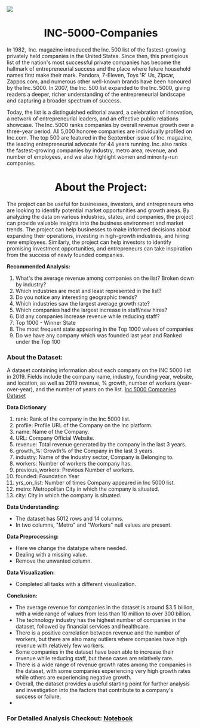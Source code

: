 ![](https://freshdatalabs.com/wp-content/uploads/2020/08/Inc.-5000-1170x658.png)


<h1 align = 'center'> INC-5000-Companies </h1>
In 1982,  Inc. magazine introduced the Inc. 500 list of the fastest-growing privately held companies in the United States. Since then, this prestigious list of the nation's most successful private companies has become the hallmark of entrepreneurial success and the place where future household names first make their mark. Pandora, 7-Eleven, Toys 'R' Us, Zipcar, Zappos.com, and numerous other well-known brands have been honoured by the Inc. 5000. In 2007, the Inc. 500 list expanded to the Inc. 5000, giving readers a deeper, richer understanding of the entrepreneurial landscape and capturing a broader spectrum of success.


Today, the list is a distinguished editorial award, a celebration of innovation, a network of entrepreneurial leaders, and an effective public relations showcase. The Inc. 5000 ranks companies by overall revenue growth over a three-year period. All 5,000 honoree companies are individually profiled on Inc.com. The top 500 are featured in the September issue of Inc. magazine, the leading entrepreneurial advocate for 44 years running. Inc. also ranks the fastest-growing companies by industry, metro area, revenue, and number of employees, and we also highlight women and minority-run companies. 

<h1 align = 'center'> About  the Project: </h1>

The project can be useful for businesses, investors, and entrepreneurs who are looking to identify potential market opportunities and growth areas. By analyzing the data on various industries, states, and companies, the project can provide valuable insights into the business environment and market trends. The project can help businesses to make informed decisions about expanding their operations, investing in high-growth industries, and hiring new employees. Similarly, the project can help investors to identify promising investment opportunities, and entrepreneurs can take inspiration from the success of newly founded companies.

**Recommended Analysis:**

1. What's the average revenue among companies on the list? Broken down by industry?
2. Which industries are most and least represented in the list?
3. Do you notice any interesting geographic trends?
4. Which industries saw the largest average growth rate?
5. Which companies had the largest increase in staff/new hires? 
6. Did any companies increase revenue while reducing staff?
7. Top 1000 - Winner State 
8. The most frequent state appearing in the Top 1000 values of companies 
9. Do we have any company which was founded last year and Ranked under the Top 100 


<h3 align = 'left'> About  the Dataset: </h3>

A dataset containing information about each company on the INC 5000 list in 2019. Fields include the company name, industry, founding year, website, and location, as well as 2019 revenue, % growth, number of workers (year-over-year), and the number of years on the list.
[Inc 5000 Companies Dataset](https://www.kaggle.com/datasets/mysarahmadbhat/inc-5000-companies)

**Data Dictionary**
 1. rank: Rank of the company in the Inc 5000 list.
 2. profile: Profile URL of the Company on the Inc platform.        
 3. name: Name of the Company.
 4. URL: Company Official Website.
 5. revenue: Total revenue generated by the company in the last 3 years.
 7. growth_%: Growth% of the Company in the last 3 years.
 8. industry: Name of the Industry sector, Company is Belonging to.
 9. workers: Number of workers the company has.
 10. previous_workers:  Previous Number of workers.
 11. founded:  Foundation Year
 12. yrs_on_list: Number of times Company appeared in Inc 5000 list.
 13. metro:  Metropolitan City in which the company is situated.
 14. city: City in which the company is situated.

**Data Understanding:**
- The dataset has 5012 rows and 14 columns.
- In two columns, "Metro" and "Workers" null values are present.

**Data Preprocessing:**
- Here we change the datatype where needed.
-  Dealing with a missing value.
-  Remove the unwanted column.

**Data Visualization:**
- Completed all tasks with a different visualization.

**Conclusion:**

- The average revenue for companies in the dataset is around $3.5 billion, with a wide range of values from less than 10 million to over 300 billion.
- The technology industry has the highest number of companies in the dataset, followed by financial services and healthcare.
- There is a positive correlation between revenue and the number of workers, but there are also many outliers where companies have high revenue with relatively few workers.
- Some companies in the dataset have been able to increase their revenue while reducing staff, but these cases are relatively rare.
- There is a wide range of revenue growth rates among the companies in the dataset, with some companies experiencing very high growth rates while others are experiencing negative growth.
- Overall, the dataset provides a useful starting point for further analysis and investigation into the factors that contribute to a company's success or failure.
- 


### For Detailed Analysis Checkout: [Notebook]()
